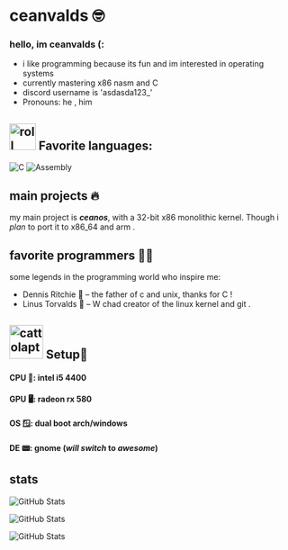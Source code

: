 # ceanvalds 🤓




### hello, im **ceanvalds** (:
 - i like programming because its fun and im interested in operating systems
 - currently mastering x86 nasm and C
 - discord username is 'asdasda123_'
 - Pronouns: he , him

## <img src="https://github.com/user-attachments/assets/21cf3f72-4a3d-4e3a-971f-f915d868782e" alt="roll" width="47" /> Favorite languages:

![C](https://img.shields.io/badge/C-00599C?style=for-the-badge&logo=c&logoColor=white) ![Assembly](https://img.shields.io/badge/Assembly-%231DA1F2.svg?style=for-the-badge&logo=gnu-bash&logoColor=white)

## main projects 🔥
my main project is _**ceanos**_, with a 32-bit x86 monolithic kernel. Though i _plan_ to port it to x86_64 and arm .

## favorite programmers 👨‍💻
some legends in the programming world who inspire me:

- Dennis Ritchie 🗿 – the father of c and unix, thanks for C !
- Linus Torvalds 🗿 – W chad creator of the linux kernel and git .
  
## <img src="https://github.com/user-attachments/assets/f6bbd42c-bc15-4aef-b22b-d09a764da958" alt="cattolaptop" width="60"> Setup🫡

#### CPU 📀: **intel i5 4400** 
#### GPU 🖥️: **radeon rx 580**
#### OS 🪟: **dual boot arch/windows**
#### DE 📟: **gnome** (_will switch_ to ***awesome***)

## stats
![GitHub Stats](https://github-readme-stats.vercel.app/api?username=ceanvalds&theme=gruvbox&show_icons=true&hide_border=true&count_private=true)

![GitHub Stats](https://github-readme-stats.vercel.app/api/top-langs/?username=ceanvalds&theme=gruvbox&show_icons=true&hide_border=true&layout=compact)

![GitHub Stats](https://github-readme-streak-stats.herokuapp.com/?user=ceanvalds&theme=gruvbox&hide_border=true)
